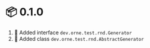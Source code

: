 # :package: 0.1.0

01. :gift: Added interface `dev.orne.test.rnd.Generator`
01. :gift: Added class `dev.orne.test.rnd.AbstractGenerator`
